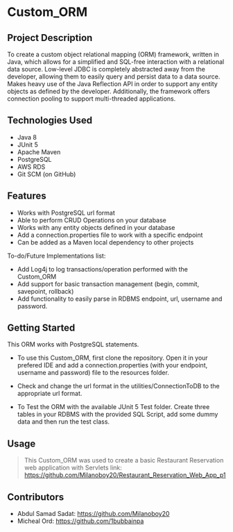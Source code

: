 # Custom_ORM

## Project Description

To create a custom object relational mapping (ORM) framework, written in Java, which allows for a simplified and SQL-free interaction with a relational data source. Low-level JDBC is completely abstracted away from the developer, allowing them to easily query and persist data to a data source. Makes heavy use of the Java Reflection API in order to support any entity objects as defined by the developer. Additionally, the framework offers connection pooling to support multi-threaded applications.

## Technologies Used

* Java 8
* JUnit 5
* Apache Maven
* PostgreSQL
* AWS RDS
* Git SCM (on GitHub)

## Features

* Works with PostgreSQL url format
* Able to perform CRUD Operations on your database
* Works with any entity objects defined in your database
* Add a connection.properties file to work with a specific endpoint
* Can be added as a Maven local dependency to other projects

To-do/Future Implementations list:
* Add Log4j to log transactions/operation performed with the Custom_ORM
* Add support for basic transaction management (begin, commit, savepoint, rollback)
* Add functionality to easily parse in RDBMS endpoint, url, username and password.

## Getting Started

This ORM works with PostgreSQL statements.

* To use this Custom_ORM, first clone the repository. Open it in your prefered IDE and add a 
connection.properties (with your endpoint, username and password) file to the resources folder.
* Check and change the url format in the utilities/ConnectionToDB to the appropriate url format.

* To Test the ORM with the available JUnit 5 Test folder. Create three tables in your RDBMS with 
the provided SQL Script, add some dummy data and then run the test class. 



## Usage

> This Custom_ORM was used to create a basic Restaurant Reservation web application with Servlets
> link: https://github.com/Milanoboy20/Restaurant_Reservation_Web_App_p1

## Contributors

* Abdul Samad Sadat:  https://github.com/Milanoboy20
* Micheal Ord:  https://github.com/1bubbainpa



